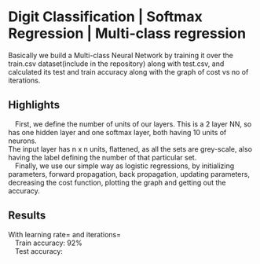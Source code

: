 # Digit Classification | Softmax Regression | Multi-class regression
Basically we build a Multi-class Neural Network by training it over the train.csv dataset(include in the repository) along with test.csv,
and calculated its test and train accuracy along with the graph of cost vs no of iterations.

## Highlights
  &emsp;First, we define the number of units of our layers. This is a 2 layer NN, so has one hidden layer and one softmax layer, both having 10 units of neurons.<br />
The input layer has n x n units, flattened, as all the sets are grey-scale, also having the label defining the number of that particular set.<br />
  &emsp;Finally, we use our simple way as logistic regressions, by initializing parameters, forward propagation, back propagation, updating parameters, decreasing the cost function, plotting the graph and getting out the accuracy.
  
## Results 
With learning rate= and iterations= <br />
&emsp;Train accuracy: 92% <br />
&emsp;Test accuracy: 

